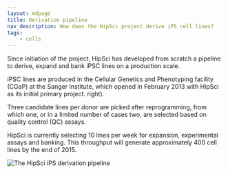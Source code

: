 ```yaml
---
layout: mdpage
title: Derivation pipeline
nav_description: How does the HipSci project derive iPS cell lines?
tags:
    - cells
---
```


Since initiation of the project, HipSci has developed from scratch a pipeline
to derive, expand and bank iPSC lines on a production scale. 

iPSC lines are produced in the Cellular
Genetics and Phenotyping facility (CGaP) at the Sanger Institute, which opened
in February 2013 with HipSci as its initial primary project.
right).

Three candidate lines per donor are picked
after reprogramming, from which one, or in a limited number of cases two, are
selected based on quality control (QC) assays.

HipSci is currently selecting
10 lines per week for expansion, experimental assays and banking.
This throughput will generate approximately 400 cell lines by the end of 2015.

![The HipSci iPS derivation pipeline]({{site.baseurl}}/img/cgap_pipeline.png)
